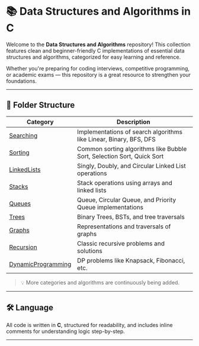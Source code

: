 # 📚 Data Structures and Algorithms in C

Welcome to the **Data Structures and Algorithms** repository! This collection features clean and beginner-friendly C implementations of essential data structures and algorithms, categorized for easy learning and reference.

Whether you're preparing for coding interviews, competitive programming, or academic exams — this repository is a great resource to strengthen your foundations.

---

## 📁 Folder Structure

| Category        | Description                                                             |
|----------------|-------------------------------------------------------------------------|
| [Searching](./Searching)       | Implementations of search algorithms like Linear, Binary, BFS, DFS |
| [Sorting](./Sorting)           | Common sorting algorithms like Bubble Sort, Selection Sort, Quick Sort |
| [LinkedLists](./LinkedLists)   | Singly, Doubly, and Circular Linked List operations        |
| [Stacks](./Stacks)             | Stack operations using arrays and linked lists             |
| [Queues](./Queues)             | Queue, Circular Queue, and Priority Queue implementations  |
| [Trees](./Trees)               | Binary Trees, BSTs, and tree traversals                    |
| [Graphs](./Graphs)             | Representations and traversals of graphs                   |
| [Recursion](./Recursion)       | Classic recursive problems and solutions                   |
| [DynamicProgramming](./DynamicProgramming) | DP problems like Knapsack, Fibonacci, etc.               |

> 💡 More categories and algorithms are continuously being added.

---

## 🛠 Language 

All code is written in **C**, structured for readability, and includes inline comments for understanding logic step-by-step.

---
